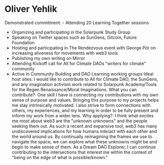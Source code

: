 # Oliver Yehlik

Demonstrated commitment: - Attending 20 Learning Together sessions
- Organizing and participating in the Solarpunk Study Group
- Speaking on Twitter spaces such as SunGens, Gitcoin, Future Foundation
- Hosting and participating in The Rendezvous event with George Pór on increasing aliveness for movements with web3 tools
- Publishing my own writing on Mirror
- Attending Kickoff call for All for Climate DAOs "writers for climate" community
- Active in Community Building and DAO Learning working groups
Ideal host sites: I would like to contribute to All for Climate DAO, the SunGens, and any imagination activism work related to Solarpunk Academy/Tools for the Regen Renaissance/Moral Imaginations.
What you can contribute?: One skill I have is connecting my contributions with my own sense of purpose and values. Bringing this purpose to my projects helps me stay intrinsically motivated. I also strive to form connections with others, my experiences, and my learning in order to be fully present and inform my work from a wider lens.
Why applying?: I think what excites me most about web3 are the "unknown unknowns" and the people seeking them out. As such a recent and expansive tool, web3 has many undiscovered implications for how humans interact with each other and the world around us. By continually reimagining the frames we use to navigate the space, we can explore what these unknowns might be and begin to make sense of them. As a Dream DAO Explorer, I can continue contributing to the intersections that interest me within the context of "being on the edge of what is possible/known."
